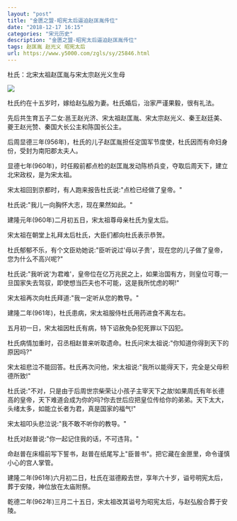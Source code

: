 ```yaml
---
layout: "post"
title: "金匮之盟-昭宪太后逼迫赵匡胤传位"
date: "2018-12-17 16:15"
categories: "宋元历史"
description: "金匮之盟-昭宪太后逼迫赵匡胤传位"
tags: 赵匡胤 赵光义 昭宪太后
url: https://www.y5000.com/zgls/sy/25846.html
---
```






杜氏：北宋太祖赵匡胤与宋太宗赵光义生母

![](https://img.y5000.com/uploads/allimg/171127/13-1G12G63639533.jpg)

杜氏约在十五岁时，嫁给赵弘殷为妻。杜氏婚后，治家严谨果毅，很有礼法。

先后共生育五子二女:邕王赵光济、宋太祖赵匡胤、宋太宗赵光义、秦王赵廷美、夔王赵光赞、秦国大长公主和陈国长公主。

后周显德三年(956年)，杜氏的儿子赵匡胤担任定国军节度使，杜氏因而有命妇身份，受封为南阳郡太夫人。

显德七年(960年)，时任殿前都点检的赵匡胤发动陈桥兵变，夺取后周天下，建立北宋政权，是为宋太祖。

宋太祖回到京都时，有人跑来报告杜氏说:"点检已经做了皇帝。"

杜氏说:"我儿一向胸怀大志，现在果然如此。"

建隆元年(960年)二月初五日，宋太祖尊母亲杜氏为皇太后。

宋太祖在朝堂上礼拜太后杜氏，大臣们都向杜氏表示恭贺。

杜氏郁郁不乐，有个文臣劝她说:"臣听说过'母以子贵'，现在您的儿子做了皇帝，您为什么不高兴呢?"

杜氏说:"我听说'为君难'，皇帝位在亿万兆民之上，如果治国有方，则皇位可尊;一旦国家失去驾驭，即使想当匹夫也不可能，这是我所忧虑的啊!"

宋太祖再次向杜氏拜道:"我一定听从您的教导。"

建隆二年(961年)，杜氏患病，宋太祖服侍杜氏用药进食不离左右。

五月初一日，宋太祖因杜氏有病，特下诏赦免杂犯死罪以下囚犯。

杜氏病情加重时，召丞相赵普来听取遗命。杜氏问宋太祖说:"你知道你得到天下的原因吗?"

宋太祖悲泣不能回答。杜氏再次问他，宋太祖说:"我所以能得天下，完全是父母积德所致!"

杜氏说:"不对，只是由于后周世宗柴荣让小孩子主宰天下之故!如果周氏有年长德高的皇帝，天下难道会成为你的吗?你去世后应把皇位传给你的弟弟。天下太大，头绪太多，如能立长者为君，真是国家的福气!"

宋太祖叩头悲泣说:"我不敢不听你的教导。"

杜氏对赵普说:"你一起记住我的话，不可违背。"

命赵普在床榻前写下誓书，赵普在纸尾写上"臣普书"。把它藏在金匣里，命令谨慎小心的宫人掌管。

建隆二年(961年)六月初二日，杜氏在滋德殿去世，享年六十岁，谥号明宪太后，葬于安陵，神位放在太庙附祭。

乾德二年(962年)三月二十五日，宋太祖改其谥号为昭宪太后，与赵弘殷合葬于安陵。
